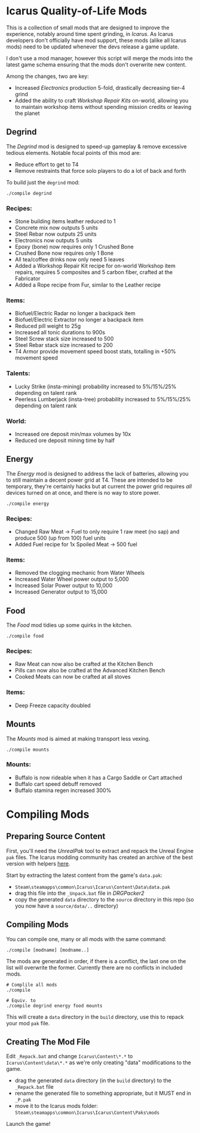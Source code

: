 Icarus Quality-of-Life Mods
===========================
This is a collection of small mods that are designed to improve the experience, notably around time spent grinding,
in _Icarus_. As Icarus developers don't officially have mod support, these mods (alike all Icarus mods) need to be
updated whenever the devs release a game update.

I don't use a mod manager, however this script will merge the mods into the latest game schema ensuring that the mods
don't overwrite new content.

Among the changes, two are key:

* Increased _Electronics_ production 5-fold, drastically decreasing tier-4 grind
* Added the ability to craft _Workshop Repair Kits_ on-world, allowing you to maintain workshop items without spending
  mission credits or leaving the planet

Degrind
-------
The _Degrind_ mod is designed to speed-up gameplay & remove excessive tedious elements. Notable focal points of this
mod are:

* Reduce effort to get to T4
* Remove restraints that force solo players to do a lot of back and forth

To build just the `degrind` mod:

    ./compile degrind

### Recipes:

* Stone building items leather reduced to 1
* Concrete mix now outputs 5 units
* Steel Rebar now outputs 25 units
* Electronics now outputs 5 units
* Epoxy (bone) now requires only 1 Crushed Bone
* Crushed Bone now requires only 1 Bone
* All tea/coffee drinks now only need 5 leaves
* Added a Workshop Repair Kit recipe for on-world Workshop item repairs, requires 5 composites and 5 carbon fiber,
  crafted at the Fabricator
* Added a Rope recipe from Fur, similar to the Leather recipe

### Items:

* Biofuel/Electric Radar no longer a backpack item
* Biofuel/Electric Extractor no longer a backpack item
* Reduced pill weight to 25g
* Increased all tonic durations to 900s
* Steel Screw stack size increased to 500
* Steel Rebar stack size increased to 200
* T4 Armor provide movement speed boost stats, totalling in +50% movement speed

### Talents:

* Lucky Strike (insta-mining) probability increased to 5%/15%/25% depending on talent rank
* Peerless Lumberjack (insta-tree) probability increased to 5%/15%/25% depending on talent rank

### World:

* Increased ore deposit min/max volumes by 10x
* Reduced ore deposit mining time by half

Energy
------
The _Energy_ mod is designed to address the lack of batteries, allowing you to still maintain a decent power grid at
T4. These are intended to be temporary, they're certainly hacks but at current the power grid requires _all_ devices
turned on at once, and there is no way to store power.

    ./compile energy

### Recipes:

* Changed Raw Meat -> Fuel to only require 1 raw meet (no sap) and produce 500 (up from 100) fuel units
* Added Fuel recipe for 1x Spoiled Meat -> 500 fuel

### Items:

* Removed the clogging mechanic from Water Wheels
* Increased Water Wheel power output to 5,000
* Increased Solar Power output to 10,000
* Increased Generator output to 15,000

Food
----
The _Food_ mod tidies up some quirks in the kitchen.

    ./compile food

### Recipes:

* Raw Meat can now also be crafted at the Kitchen Bench
* Pills can now also be crafted at the Advanced Kitchen Bench
* Cooked Meats can now be crafted at all stoves

### Items:

* Deep Freeze capacity doubled

Mounts
------
The _Mounts_ mod is aimed at making transport less vexing.

    ./compile mounts

### Mounts:

* Buffalo is now rideable when it has a Cargo Saddle or Cart attached
* Buffalo cart speed debuff removed
* Buffalo stamina regen increased 300%

Compiling Mods
==============
Preparing Source Content
------------------------
First, you'll need the _UnrealPak_ tool to extract and repack the Unreal Engine `pak` files. The Icarus modding
community has created an archive of the best version with helpers
[here](https://drive.google.com/file/d/1f8J_2A0GgDIAU6Ekq7Ef6GELnpHpK8wT/view?usp=sharing).

Start by extracting the latest content from the game's `data.pak`:

* `Steam\steamapps\common\Icarus\Icarus\Content\Data\data.pak`
* drag this file into the `_Unpack.bat` file in _DRGPacker2_
* copy the generated `data` directory to the `source` directory in this repo (so you now have a `source/data/..`
  directory)

Compiling Mods
--------------
You can compile one, many or all mods with the same command:

    ./compile [modname] [modname..]

The mods are generated in order, if there is a conflict, the last one on the list will overwrite the former. Currently
there are no conflicts in included mods.

    # Complile all mods    
    ./compile

    # Equiv. to
    ./compile degrind energy food mounts

This will create a `data` directory in the `build` directory, use this to repack your mod `pak` file.

Creating The Mod File
---------------------
Edit `_Repack.bat` and change `Icarus\Content\*.*` to `Icarus\Content\data\*.*` as we're only creating "data"
modifications to the game.

* drag the generated `data` directory (in the `build` directory) to the `_Repack.bat` file
* rename the generated file to something appropriate, but it MUST end in `_P.pak`
* move it to the Icarus mods folder: `Steam\steamapps\common\Icarus\Icarus\Content\Paks\mods`

Launch the game!
